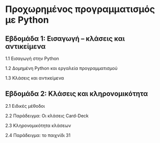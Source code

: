 # Προχωρημένος προγραμματισμός με Python
## Εβδομάδα 1: Εισαγωγή – κλάσεις και αντικείμενα

1.1 Εισαγωγή στην Python

1.2 Δομημένη Python και εργαλεία προγραμματισμού 

1.3 Κλάσεις και αντικείμενα 

## Εβδομάδα 2: Κλάσεις και κληρονομικότητα

2.1 Ειδικές μέθοδοι

2.2 Παράδειγμα: Οι κλάσεις Card-Deck

2.3 Κληρονομικότητα κλάσεων

2.4 Παράδειγμα: το παιχνίδι 31
